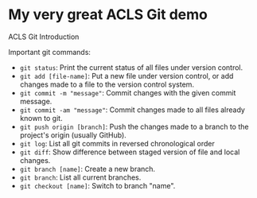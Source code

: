 # My very great ACLS Git demo

ACLS Git Introduction

Important git commands:

* `git status`: Print the current status of all files under
  version control.
* `git add [file-name]`: Put a new file under version control,
  or add changes made to a file to the version control system.
* `git commit -m "message"`: Commit changes with the given
  commit message.
* `git commit -am "message"`: Commit changes made to all files
  already known to git.
* `git push origin [branch]`: Push the changes made to a branch
  to the project's origin (usually GitHub).
* `git log`: List all git commits in reversed chronological order
* `git diff`: Show difference between staged version of file and
  local changes.
* `git branch [name]`: Create a new branch.
* `git branch`: List all current branches.
* `git checkout [name]`: Switch to branch "name".
